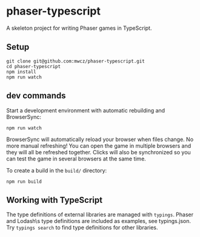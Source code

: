 # phaser-typescript

A skeleton project for writing Phaser games in TypeScript.

## Setup

    git clone git@github.com:mwcz/phaser-typescript.git
    cd phaser-typescript
    npm install
    npm run watch

## dev commands

Start a development environment with automatic rebuilding and BrowserSync:

    npm run watch

BrowserSync will automatically reload your browser when files
change.  No more manual refreshing!  You can open the game in multiple browsers
and they will all be refreshed together.  Clicks will also be synchronized so
you can test the game in several browsers at the same time.

To create a build in the `build/` directory:

    npm run build

## Working with TypeScript

The type definitions of external libraries are managed with `typings`.  Phaser
and Lodash\s type definitions are included as examples, see typings.json.  Try
`typings search` to find type definitions for other libraries.
